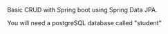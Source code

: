 Basic CRUD with Spring boot using Spring Data JPA.

You will need a postgreSQL database called "student"
